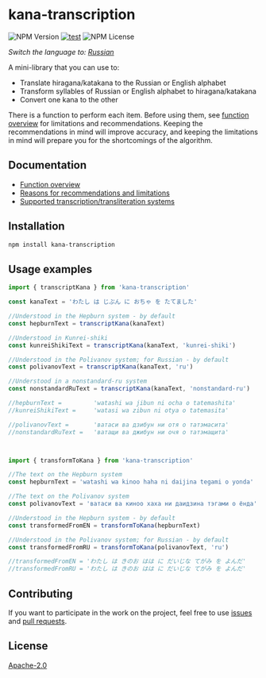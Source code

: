 # kana-transcription

![NPM Version](https://img.shields.io/npm/v/kana-transcription) [![test](https://github.com/18degrees/kana-transcription/actions/workflows/tests.yml/badge.svg?event=push)](https://github.com/18degrees/kana-transcription/actions/workflows/tests.yml) ![NPM License](https://img.shields.io/npm/l/kana-transcription)

_Switch the language to: [Russian](readme-ru.md)_

A mini-library that you can use to:
- Translate hiragana/katakana to the Russian or English alphabet
- Transform syllables of Russian or English alphabet to hiragana/katakana
- Convert one kana to the other

There is a function to perform each item. Before using them, see [function overview](docs/en/functions.md) for limitations and recommendations. Keeping the recommendations in mind will improve accuracy, and keeping the limitations in mind will prepare you for the shortcomings of the algorithm.

## Documentation

- [Function overview](docs/en/functions.md)
- [Reasons for recommendations and limitations](docs/en/explanation.md)
- [Supported transcription/transliteration systems](docs/en/systems.md)

## Installation

```bash
npm install kana-transcription
```

## Usage examples

```javascript
import { transcriptKana } from 'kana-transcription'

const kanaText = 'わたし は じぶん に おちゃ を たてました'

//Understood in the Hepburn system - by default
const hepburnText = transcriptKana(kanaText)

//Understood in Kunrei-shiki
const kunreiShikiText = transcriptKana(kanaText, 'kunrei-shiki')

//Understood in the Polivanov system; for Russian - by default
const polivanovText = transcriptKana(kanaText, 'ru')

//Understood in a nonstandard-ru system
const nonstandardRuText = transcriptKana(kanaText, 'nonstandard-ru')

//hepburnText =         'watashi wa jibun ni ocha o tatemashita'
//kunreiShikiText =     'watasi wa zibun ni otya o tatemasita'

//polivanovText =       'ватаси ва дзибун ни отя о татэмасита'
//nonstandardRuText =   'ватащи ва джибун ни очя о татэмащита'



import { transformToKana } from 'kana-transcription'

//The text on the Hepburn system
const hepburnText = 'watashi wa kinoo haha ni daijina tegami o yonda'

//The text on the Polivanov system
const polivanovText = 'ватаси ва киноо хаха ни даидзина тэгами о ёнда'

//Understood in the Hepburn system - by default
const transformedFromEN = transformToKana(hepburnText)

//Understood in the Polivanov system; for Russian - by default
const transformedFromRU = transformToKana(polivanovText, 'ru')

//transformedFromEN = 'わたし は きのお はは に だいじな てがみ を よんだ'
//transformedFromRU = 'わたし は きのお はは に だいじな てがみ を よんだ'
```

## Contributing

If you want to participate in the work on the project, feel free to use [issues](https://github.com/18degrees/kana-transcription/issues) and [pull requests](https://github.com/18degrees/kana-transcription/pulls).

## License

[Apache-2.0](LICENSE)

